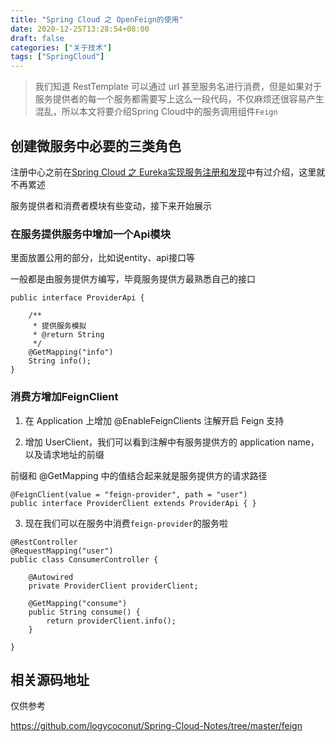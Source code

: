 ```yaml
---
title: "Spring Cloud 之 OpenFeign的使用"
date: 2020-12-25T13:28:54+08:00
draft: false
categories: ["关于技术"]
tags: ["SpringCloud"]
---
```


> 我们知道 RestTemplate 可以通过 url 甚至服务名进行消费，但是如果对于服务提供者的每一个服务都需要写上这么一段代码，不仅麻烦还很容易产生混乱，所以本文将要介绍Spring Cloud中的服务调用组件`Feign`

## 创建微服务中必要的三类角色

注册中心之前在[Spring Cloud 之 Eureka实现服务注册和发现](/2020/023_spring_cloud_notes_eureka/)中有过介绍，这里就不再累述

服务提供者和消费者模块有些变动，接下来开始展示

### 在服务提供服务中增加一个Api模块

里面放置公用的部分，比如说entity、api接口等

一般都是由服务提供方编写，毕竟服务提供方最熟悉自己的接口
```
public interface ProviderApi {

    /**
     * 提供服务模拟
     * @return String
     */
    @GetMapping("info")
    String info();
}
```

### 消费方增加FeignClient

1. 在 Application 上增加 @EnableFeignClients 注解开启 Feign 支持

2. 增加 UserClient，我们可以看到注解中有服务提供方的 application name， 以及请求地址的前缀

前缀和 @GetMapping 中的值结合起来就是服务提供方的请求路径

```
@FeignClient(value = "feign-provider", path = "user")
public interface ProviderClient extends ProviderApi { }
```

3. 现在我们可以在服务中消费`feign-provider`的服务啦

```
@RestController
@RequestMapping("user")
public class ConsumerController {

    @Autowired
    private ProviderClient providerClient;

    @GetMapping("consume")
    public String consume() {
        return providerClient.info();
    }

}
```

## 相关源码地址

仅供参考

https://github.com/logycoconut/Spring-Cloud-Notes/tree/master/feign